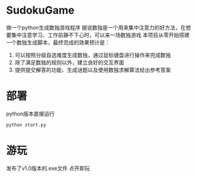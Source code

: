 # SudokuGame
做一个python生成数独游戏程序
据说数独是一个用来集中注意力的好方法，在想要集中注意学习、工作前静不下心时，可以来一场数独游戏
本项目从零开始搭建一个数独生成脚本，最终完成的效果预计是：
1. 可以按照分级自选难度生成数独，通过鼠标键盘进行操作来完成数独
2. 除了满足数独的规则以外，建立良好的交互界面
3. 提供提交解答的功能、生成谜题以及使用数独求解算法给出参考答案


# 部署
python版本直接运行
```bash
python start.py
```
# 游玩
发布了v1.0版本的.exe文件 点开即玩
